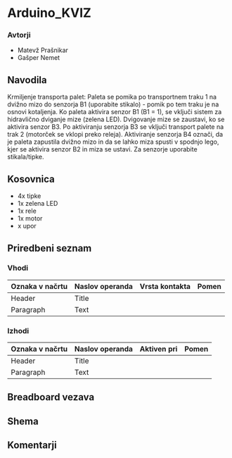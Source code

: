 # Arduino_KVIZ
### Avtorji
- Matevž Prašnikar
- Gašper Nemet
## Navodila
Krmiljenje transporta palet: Paleta se pomika po transportnem traku 1 na dvižno mizo do senzorja B1 (uporabite stikalo) - pomik po tem traku je na osnovi kotaljenja. Ko paleta aktivira senzor B1 (B1 = 1), se vključi sistem za hidravlično dviganje mize (zelena LED). Dvigovanje mize se zaustavi, ko se aktivira senzor B3. Po aktiviranju senzorja B3 se vključi transport palete na trak 2 (motorček se vklopi preko releja). Aktiviranje senzorja B4 označi, da je paleta zapustila dvižno mizo in da se lahko miza spusti v spodnjo lego, kjer se aktivira senzor B2 in miza se ustavi. Za senzorje uporabite stikala/tipke.

## Kosovnica
- 4x tipke
- 1x zelena LED
- 1x rele
- 1x motor
- x upor

## Priredbeni seznam
### Vhodi
| Oznaka v načrtu| Naslov operanda | Vrsta kontakta | Pomen |
| -------------- | --------------- | -------------- | ----- |
| Header         | Title           |                |       |
| Paragraph      | Text            |                |       |

### Izhodi
| Oznaka v načrtu| Naslov operanda | Aktiven pri    | Pomen |
| -------------- | --------------- | -------------- | ----- |
| Header         | Title           |                |       |
| Paragraph      | Text            |                |       |

## Breadboard vezava

## Shema

## Komentarji

